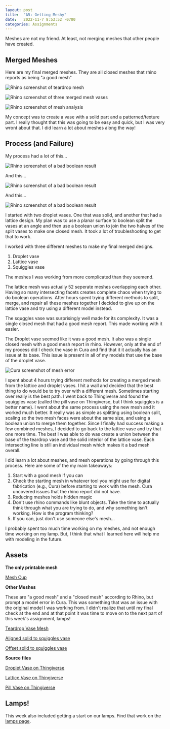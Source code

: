 ```yaml
---
layout: post
title:  "A5: Getting Meshy"
date:   2022-11-7 8:53:52 -0700
categories: Assignments
---
```


Meshes are not my friend. At least, not merging meshes that other people have created. 

## Merged Meshes

Here are my final merged meshes. They are all closed meshes that rhino reports as being "a good mesh" 

![Rhino screenshot of teardrop mesh](/Digital-Fabrication/assets/images/A5-1.png)

![Rhino screenshot of three merged mesh vases](/Digital-Fabrication/assets/images/A5-2.png)

![Rhino screenshot of mesh analysis](/Digital-Fabrication/assets/images/A5-3.png)

My concept was to create a vase with a solid part and a patterned/texture part. I really thought that this was going to be easy and quick, but I was very wront about that. I did learn a lot about meshes along the way! 

## Process (and Failure)

My process had a lot of this...

![Rhino screenshot of a bad boolean result](/Digital-Fabrication/assets/images/A5-4.png)

And this...

![Rhino screenshot of a bad boolean result](/Digital-Fabrication/assets/images/A5-7.png)

And this...

![Rhino screenshot of a bad boolean result](/Digital-Fabrication/assets/images/A5-8.png)

I started with two droplet vases. One that was solid, and another that had a lattice design. My plan was to use a planar surface to boolean split the vases at an angle and then use a boolean union to join the two halves of the split vases to make one closed mesh. It took a lot of troubleshooting to get that to work. 

I worked with three different meshes to make my final merged designs. 
1. Droplet vase
2. Lattice vase
3. Squiggles vase

The meshes I was working from more complicated than they seemend. 

The lattice mesh was actually 52 seperate meshes overlapping each other. Having so many intersecting facets creates complete chaos when trying to do boolean operations. After hours spent trying different methods to split, merge, and repair all these meshes together I decided to give up on the lattice vase and try using a different model instead. 

The squggles vase was surprisingly well made for its complexity. It was a single closed mesh that had a good mesh report. This made working with it easier. 

The Droplet vase seemed like it was a good mesh. It also was a single closed mesh with a good mesh report in rhino. However, only at the end of my process did I check the vase in Cura and find that it it actually has an issue at its base. This issue is present in all of my models that use the base of the droplet vase. 

![Cura screenshot of mesh error](/Digital-Fabrication/assets/images/A5-9.png)

I spent about 4 hours trying different methods for creating a merged mesh from the lattice and droplet vases. I hit a wall and decided that the best thing to do would be to try over with a different mesh. Sometimes starting over really is the best path. I went back to Thingiverse and found the squiggles vase (called the pill vase on Thingiverse, but I think squiggles is a better name). I went about the same process using the new mesh and it worked much better. It really was as simple as splitting using boolean split, scaling so the two mesh faces were about the same size, and using a boolean union to merge them together. Since I finally had success making a few combined meshes, I decided to go back to the lattice vase and try that one more time. The best I was able to do was create a union between the base of the teardrop vase and the solid interior of the lattice vase. Each intersecting line is still an individual mesh which makes it a bad mesh overall. 

I did learn a lot about meshes, and mesh operations by going through this process. Here are some of the my main takeaways: 

1. Start with a good mesh if you can 
2. Check the starting mesh in whatever tool you might use for digital fabrication (e.g., Cura) before starting to work with the mesh. Cura uncovered issues that the rhino report did not have. 
3. Reducing meshes holds hidden magic 
4. Don't use rhino commands like blunt objects. Take the time to actually think through what you are trying to do, and why something isn't working. How is the program thinking? 
5. If you can, just don't use someone else's mesh... 

I probably spent too much time working on my meshes, and not enough time working on my lamp. But, I think that what I learned here will help me with modeling in the future. 


## Assets
**The only printable mesh**

[Mesh Cup](/Digital-Fabrication/assets/files/Mesh-2A.stl)

**Other Meshes**

These are "a good mesh" and a "closed mesh" according to Rhino, but prompt a model error in Cura. This was something that was an issue with the original model I was working from. I didn't realize that until my final check at the end and at that point it was time to move on to the next part of this week's assignment, lamps! 

[Teardrop Vase Mesh](/Digital-Fabrication/assets/files/Teardrop%20merged%20mesh.stl)

[Aligned solid to squiggles vase](/Digital-Fabrication/assets/files/Mesh-2C.stl)

[Offset solid to squiggles vase](/Digital-Fabrication/assets/files/Mesh-2B.stl)

**Source files**

[Droplet Vase on Thingiverse](https://www.thingiverse.com/thing:30889)

[Lattice Vase on Thingiverse](https://www.thingiverse.com/thing:1359035)

[Pill Vase on Thingiverse](https://www.thingiverse.com/thing:2966470)

## Lamps! 

This week also included getting a start on our lamps. Find that work on the [lamps page](https://nantig.github.io/Digital-Fabrication//assignments/2022/11/07/A5-lamps.html).


